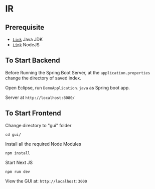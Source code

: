 # IR


## Prerequisite
*   [`Link`](https://www.oracle.com/sg/java/technologies/downloads/) Java JDK
*   [`Link`](https://nodejs.org/en) NodeJS


## To Start Backend
Before Running the Spring Boot Server, at the `application.properties` change the directory of saved index.

Open Eclipse, run `DemoApplication.java` as Spring boot app.

Server at `http://localhost:8080/`

## To Start Frontend
Change directory to "gui" folder

```
cd gui/
```

Install all the required Node Modules

```
npm install
```

Start Next JS

```
npm run dev
```

View the GUI at: `http://localhost:3000`
